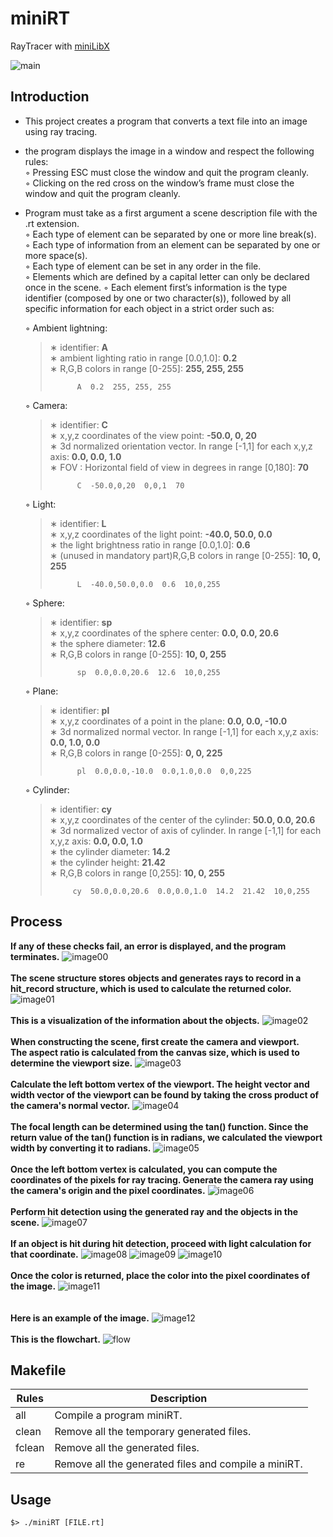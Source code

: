 # miniRT
  RayTracer with [miniLibX](https://github.com/42Paris/minilibx-linux)
 
  <img alt="main" src="https://github.com/leebo155/minirt/blob/master/img/miniRT.jpg">
  
## Introduction
* This project creates a program that converts a text file into an image using ray tracing.
* the program displays the image in a window and respect the following rules:   
  ◦ Pressing ESC must close the window and quit the program cleanly.   
  ◦ Clicking on the red cross on the window’s frame must close the window and quit the program cleanly.   
* Program must take as a first argument a scene description file with the .rt extension.   
  ◦ Each type of element can be separated by one or more line break(s).   
  ◦ Each type of information from an element can be separated by one or more space(s).   
  ◦ Each type of element can be set in any order in the file.   
  ◦ Elements which are defined by a capital letter can only be declared once in the scene.
  ◦ Each element first’s information is the type identifier (composed by one or two character(s)), followed by all specific information for each object in a strict order such as:
     
  ◦ Ambient lightning:   
     > ∗ identifier: **A**   
     > ∗ ambient lighting ratio in range [0.0,1.0]: **0.2**   
     > ∗ R,G,B colors in range [0-255]: **255, 255, 255**
     > ```shall
     >       A  0.2  255, 255, 255
     > ```
  ◦ Camera:   
     > ∗ identifier: **C**   
     > ∗ x,y,z coordinates of the view point: **-50.0, 0, 20**   
     > ∗ 3d normalized orientation vector. In range [-1,1] for each x,y,z axis: **0.0, 0.0, 1.0**   
     > ∗ FOV : Horizontal field of view in degrees in range [0,180]: **70**
     > ```shell
     >       C  -50.0,0,20  0,0,1  70
     > ```
  ◦ Light:   
     > ∗ identifier: **L**   
     > ∗ x,y,z coordinates of the light point: **-40.0, 50.0, 0.0**   
     > ∗ the light brightness ratio in range [0.0,1.0]: **0.6**   
     > ∗ (unused in mandatory part)R,G,B colors in range [0-255]: **10, 0, 255**
     > ```shell
     >       L  -40.0,50.0,0.0  0.6  10,0,255
     > ```
  ◦ Sphere:   
     > ∗ identifier: **sp**   
     > ∗ x,y,z coordinates of the sphere center: **0.0, 0.0, 20.6**   
     > ∗ the sphere diameter: **12.6**   
     > ∗ R,G,B colors in range [0-255]: **10, 0, 255**
     > ```shell
     >       sp  0.0,0.0,20.6  12.6  10,0,255
     > ```
  ◦ Plane:   
     > ∗ identifier: **pl**   
     > ∗ x,y,z coordinates of a point in the plane: **0.0, 0.0, -10.0**   
     > ∗ 3d normalized normal vector. In range [-1,1] for each x,y,z axis: **0.0, 1.0, 0.0**   
     > ∗ R,G,B colors in range [0-255]: **0, 0, 225**   
     > ```shell
     >       pl  0.0,0.0,-10.0  0.0,1.0,0.0  0,0,225
     >```
  ◦ Cylinder:   
     > ∗ identifier: **cy**   
     > ∗ x,y,z coordinates of the center of the cylinder: **50.0, 0.0, 20.6**   
     > ∗ 3d normalized vector of axis of cylinder. In range [-1,1] for each x,y,z axis: **0.0, 0.0, 1.0**   
     > ∗ the cylinder diameter: **14.2**   
     > ∗ the cylinder height: **21.42**   
     > ∗ R,G,B colors in range [0,255]: **10, 0, 255**     
     > ```shall
     >      cy  50.0,0.0,20.6  0.0,0.0,1.0  14.2  21.42  10,0,255
     > ```

## Process
   **If any of these checks fail, an error is displayed, and the program terminates.**
  <img alt="image00" src="https://github.com/leebo155/minirt/blob/master/img/miniRT1.jpg">
   <br><br>
   **The scene structure stores objects and generates rays to record in a hit_record structure, which is used to calculate the returned color.**
  <img alt="image01" src="https://github.com/leebo155/minirt/blob/master/img/miniRT2.jpg">
   <br><br>
   **This is a visualization of the information about the objects.**
  <img alt="image02" src="https://github.com/leebo155/minirt/blob/master/img/miniRT3.jpg">
   <br><br>
   **When constructing the scene, first create the camera and viewport.**   
   **The aspect ratio is calculated from the canvas size, which is used to determine the viewport size.**
  <img alt="image03" src="https://github.com/leebo155/minirt/blob/master/img/miniRT4.jpg">
   <br><br>
   **Calculate the left bottom vertex of the viewport. The height vector and width vector of the viewport can be found by taking the cross product of the camera's normal vector.**
  <img alt="image04" src="https://github.com/leebo155/minirt/blob/master/img/miniRT5.jpg">
   <br><br>
   **The focal length can be determined using the tan() function. Since the return value of the tan() function is in radians, we calculated the viewport width by converting it to radians.**
  <img alt="image05" src="https://github.com/leebo155/minirt/blob/master/img/miniRT6.jpg">
   <br><br>
   **Once the left bottom vertex is calculated, you can compute the coordinates of the pixels for ray tracing. Generate the camera ray using the camera's origin and the pixel coordinates.**
  <img alt="image06" src="https://github.com/leebo155/minirt/blob/master/img/miniRT7.jpg">
   <br><br>
   **Perform hit detection using the generated ray and the objects in the scene.**
  <img alt="image07" src="https://github.com/leebo155/minirt/blob/master/img/miniRT8.jpg">
   <br><br>
   **If an object is hit during hit detection, proceed with light calculation for that coordinate.**
  <img alt="image08" src="https://github.com/leebo155/minirt/blob/master/img/miniRT9.jpg">
  <img alt="image09" src="https://github.com/leebo155/minirt/blob/master/img/miniRT10.jpg">
  <img alt="image10" src="https://github.com/leebo155/minirt/blob/master/img/miniRT11.jpg">
   <br><br>
   **Once the color is returned, place the color into the pixel coordinates of the image.**
  <img alt="image11" src="https://github.com/leebo155/minirt/blob/master/img/miniRT12.jpg">
   <br><br>  
   **Here is an example of the image.**
  <img alt="image12" src="https://github.com/leebo155/minirt/blob/master/img/miniRT13.jpg">
   <br><br>
   **This is the flowchart.**
  <img alt="flow" src="https://github.com/leebo155/minirt/blob/master/img/miniRT_flow.jpg">

## Makefile

| Rules | Description |
| ----- | ----------- |
| all | Compile a program miniRT. |
| clean | Remove all the temporary generated files. |
| fclean | Remove all the generated files. |
| re | Remove all the generated files and compile a miniRT. |

## Usage

```shall
$> ./miniRT [FILE.rt]
```
